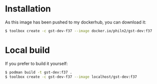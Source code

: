 # Installation

As this image has been pushed to my dockerhub, you can download it:

```sh
$ toolbox create -c gst-dev-f37 --image docker.io/philn2/gst-dev:f37
```

# Local build

If you prefer to build it yourself:

```sh
$ podman build -t gst-dev:f37 .
$ toolbox create -c gst-dev-f37 --image localhost/gst-dev:f37
```
